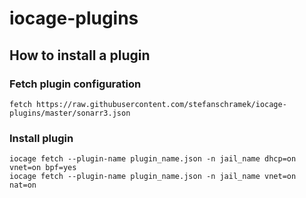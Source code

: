 # iocage-plugins
## How to install a plugin
### Fetch plugin configuration
```
fetch https://raw.githubusercontent.com/stefanschramek/iocage-plugins/master/sonarr3.json
```
### Install plugin
```
iocage fetch --plugin-name plugin_name.json -n jail_name dhcp=on vnet=on bpf=yes
iocage fetch --plugin-name plugin_name.json -n jail_name vnet=on nat=on
```
